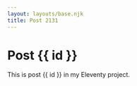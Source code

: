 ```yaml
---
layout: layouts/base.njk
title: Post 2131
---
```


# Post {{ id }}

This is post {{ id }} in my Eleventy project.
